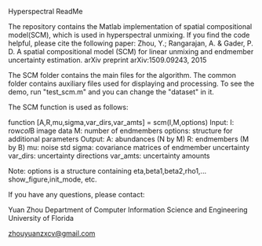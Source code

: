 Hyperspectral ReadMe

The repository contains the Matlab implementation of spatial compositional model(SCM), which is used in hyperspectral unmixing. If you find the code helpful, please cite the following paper: 
Zhou, Y.; Rangarajan, A. & Gader, P. D. A spatial compositional model (SCM) for linear unmixing and endmember uncertainty estimation. arXiv preprint arXiv:1509.09243, 2015

The SCM folder contains the main files for the algorithm. The common folder contains auxiliary files used for displaying and processing. To see the demo, run "test_scm.m" and you can change the "dataset" in it.

The SCM function is used as follows: 

function [A,R,mu,sigma,var_dirs,var_amts] = scm(I,M,options)
Input:
  I: row*col*B image data
  M: number of endmembers
  options: structure for additional parameters
Output:
  A: abundances (N by M)
  R: endmembers (M by B)
  mu: noise std
  sigma: covariance matrices of endmember uncertainty
  var_dirs: uncertainty directions
  var_amts: uncertainty amounts

Note: options is a structure containing eta,beta1,beta2,rho1,...
  show_figure,init_mode, etc.

If you have any questions, please contact:

Yuan Zhou 
Department of Computer Information Science and Engineering
University of Florida

zhouyuanzxcv@gmail.com

